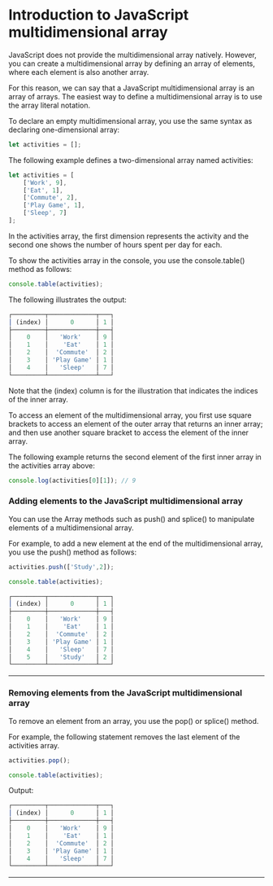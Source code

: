 # Introduction to JavaScript multidimensional array
JavaScript does not provide the multidimensional array natively. However, you can create a multidimensional array by defining an array of elements, where each element is also another array.

For this reason, we can say that a JavaScript multidimensional array is an array of arrays. The easiest way to define a multidimensional array is to use the array literal notation.

To declare an empty multidimensional array, you use the same syntax as declaring one-dimensional array:

```js
let activities = [];
```

The following example defines a two-dimensional array named activities:

```js
let activities = [
    ['Work', 9],
    ['Eat', 1],
    ['Commute', 2],
    ['Play Game', 1],
    ['Sleep', 7]
];
```

In the activities array, the first dimension represents the activity and the second one shows the number of hours spent per day for each.

To show the activities array in the console, you use the console.table() method as follows:

```js
console.table(activities);
```

The following illustrates the output:

```js
┌─────────┬─────────────┬───┐
│ (index) │      0      │ 1 │
├─────────┼─────────────┼───┤
│    0    │   'Work'    │ 9 │
│    1    │    'Eat'    │ 1 │
│    2    │  'Commute'  │ 2 │
│    3    │ 'Play Game' │ 1 │
│    4    │   'Sleep'   │ 7 │
└─────────┴─────────────┴───┘
```

Note that the (index) column is for the illustration that indicates the indices of the inner array.

To access an element of the multidimensional array, you first use square brackets to access an element of the outer array that returns an inner array; and then use another square bracket to access the element of the inner array.

The following example returns the second element of the first inner array in the activities array above:

```js
console.log(activities[0][1]); // 9
```

### Adding elements to the JavaScript multidimensional array
You can use the Array methods such as push() and splice() to manipulate elements of a multidimensional array.

For example, to add a new element at the end of the multidimensional array, you use the push() method as follows:

```js
activities.push(['Study',2]);

console.table(activities);

```

```js
┌─────────┬─────────────┬───┐
│ (index) │      0      │ 1 │
├─────────┼─────────────┼───┤
│    0    │   'Work'    │ 9 │
│    1    │    'Eat'    │ 1 │
│    2    │  'Commute'  │ 2 │
│    3    │ 'Play Game' │ 1 │
│    4    │   'Sleep'   │ 7 │
│    5    │   'Study'   │ 2 │
└─────────┴─────────────┴───┘
```

***

### Removing elements from the JavaScript multidimensional array
To remove an element from an array, you use the pop() or splice() method.

For example, the following statement removes the last element of the activities array.

```js
activities.pop();

console.table(activities);
```

Output:


```js
┌─────────┬─────────────┬───┐
│ (index) │      0      │ 1 │
├─────────┼─────────────┼───┤
│    0    │   'Work'    │ 9 │
│    1    │    'Eat'    │ 1 │
│    2    │  'Commute'  │ 2 │
│    3    │ 'Play Game' │ 1 │
│    4    │   'Sleep'   │ 7 │
└─────────┴─────────────┴───┘
```

***